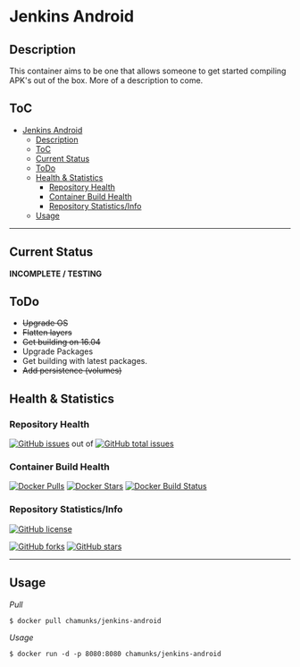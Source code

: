 # Jenkins Android

## Description
This container aims to be one that allows someone to get started compiling APK's out of the box.  More of a description to come.

## ToC
<!-- TOC depthFrom:1 depthTo:6 withLinks:1 updateOnSave:1 orderedList:0 -->

- [Jenkins Android](#jenkins-android)
	- [Description](#description)
	- [ToC](#toc)
	- [Current Status](#current-status)
	- [ToDo](#todo)
	- [Health & Statistics](#health-statistics)
		- [Repository Health](#repository-health)
		- [Container Build Health](#container-build-health)
		- [Repository Statistics/Info](#repository-statisticsinfo)
	- [Usage](#usage)

<!-- /TOC -->
____
## Current Status
**INCOMPLETE / TESTING**

## ToDo
- ~~Upgrade OS~~
- ~~Flatten layers~~
- ~~Get building on 16.04~~
- Upgrade Packages
- Get building with latest packages.
- ~~Add persistence (volumes)~~

## Health & Statistics
### Repository Health
[![GitHub issues](https://img.shields.io/github/issues/chamunks/jenkins-android.svg?style=flat-square)](https://github.com/chamunks/jenkins-android) out of [![GitHub total issues](https://img.shields.io/github/issues-raw/chamunks/jenkins-android.svg?style=flat-square)](https://github.com/chamunks/jenkins-android)

### Container Build Health
[![Docker Pulls](https://img.shields.io/docker/pulls/chamunks/jenkins-android.svg?style=flat-square)](https://registry.hub.docker.com/u/chamunks/jenkins-android/)
[![Docker Stars](https://img.shields.io/docker/stars/chamunks/jenkins-android.svg?style=flat-square)](https://registry.hub.docker.com/u/chamunks/jenkins-android/)
[![Docker Build Status](http://hubstatus.container42.com/chamunks/jenkins-android)](https://registry.hub.docker.com/u/chamunks/jenkins-android)

### Repository Statistics/Info
[![GitHub license](https://img.shields.io/github/license/chamunks/jenkins-android.svg?style=flat-square)](https://github.com/chamunks/jenkins-android)

[![GitHub forks](https://img.shields.io/github/forks/chamunks/jenkins-android.svg?style=flat-square)](https://github.com/chamunks/jenkins-android)
[![GitHub stars](https://img.shields.io/github/stars/chamunks/jenkins-android.svg?style=flat-square)](https://github.com/chamunks/jenkins-android)

___

## Usage
*Pull*

``$ docker pull chamunks/jenkins-android``

*Usage*

``$ docker run -d -p 8080:8080 chamunks/jenkins-android``
